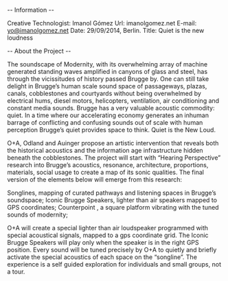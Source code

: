  -- Information --

Creative Technologist: Imanol Gómez
Url: imanolgomez.net
E-mail: yo@imanolgomez.net 
Date: 29/09/2014, Berlin.
Title: Quiet is the new loudness

-- About the Project --

The soundscape of Modernity, with its overwhelming array of machine generated standing waves amplified in canyons of glass and steel, has through the vicissitudes of history passed Brugge by. One can still take delight in Brugge’s human scale sound space of passageways, plazas, canals, cobblestones and courtyards without being overwhelmed by electrical hums, diesel motors, helicopters, ventilation, air conditioning and constant media sounds. Brugge has a very valuable acoustic commodity: quiet. In a time where our accelerating economy generates an inhuman barrage of conflicting and confusing sounds out of scale with human perception Brugge’s quiet provides space to think. Quiet is the New Loud.

O+A, Odland and Auinger propose an artistic intervention that reveals both the historical acoustics and the information age infrastructure hidden beneath the cobblestones. The project will start with “Hearing Perspective” research into Brugge’s acoustics, resonance, architecture, proportions, materials, social usage to create a map of its sonic qualities. The final version of the elements below will emerge from this research: 

Songlines, mapping of curated pathways and listening spaces in Brugge’s soundspace; 
Iconic Brugge Speakers, lighter than air speakers mapped to GPS coordinates; 
Counterpoint , a square platform vibrating with the tuned sounds of modernity;

O+A will create a special lighter than air loudspeaker programmed with special acoustical signals, mapped to a gps coordinate grid. The Iconic Brugge Speakers will play only when the speaker is in the right GPS position. Every sound will be tuned precisely by O+A to quietly and briefly activate the special acoustics of each space on the “songline”. The experience is a self guided exploration for individuals and small groups, not a tour. 


